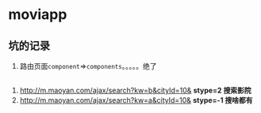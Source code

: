 # moviapp

## 坑的记录
1. 路由页面`component`=>`components`。。。。。绝了

## 

1. http://m.maoyan.com/ajax/search?kw=b&cityId=10& **stype=2 搜索影院**
1. http://m.maoyan.com/ajax/search?kw=a&cityId=10& **stype=-1 搜啥都有**